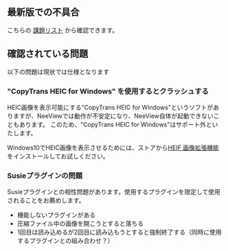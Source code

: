 ## 最新版での不具合

こちらの [課題リスト](https://github.com/neelabo/NeeView/issues?q=is%3Aissue%20state%3Aopen%20label%3Abug) から確認できます。


## 確認されている問題

以下の問題は現状では仕様となります


### "CopyTrans HEIC for Windows" を使用するとクラッシュする

HEIC画像を表示可能にする"CopyTrans HEIC for Windows"というソフトがありますが、NeeViewでは動作が不安定になり、NeeView自体が起動できないこともあります。
このため、"CopyTrans HEIC for Windows"はサポート外といたします。

Windows10でHEIC画像を表示させるためには、ストアから[HEIF 画像拡張機能](https://www.microsoft.com/ja-jp/p/heif-%E7%94%BB%E5%83%8F%E6%8B%A1%E5%BC%B5%E6%A9%9F%E8%83%BD/9pmmsr1cgpwg#activetab=pivot:overviewtab)をインストールしてお試しください。

### Susieプラグインの問題

Susieプラグインとの相性問題があります。使用するプラグインを限定して使用されることをお薦めします。

* 機能しないプラグインがある
* 圧縮ファイル中の画像を開こうとすると落ちる
* 1回目は読み込めるが2回目に読み込もうとすると強制終了する（同時に使用するプラグインとの組み合わせ？）